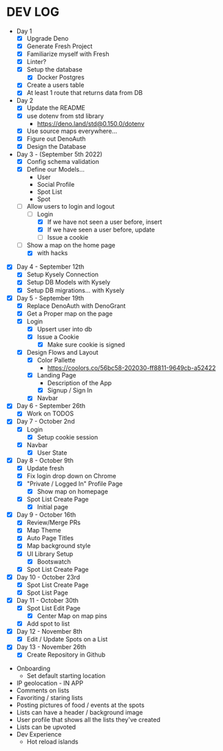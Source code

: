 # DEV LOG

* Day 1
  * [x] Upgrade Deno
  * [x] Generate Fresh Project
  * [x] Familiarize myself with Fresh
  * [x] Linter?
  * [x] Setup the database
    * [x] Docker Postgres
  * [x] Create a users table
  * [x] At least 1 route that returns data from DB
* Day 2
  * [x] Update the README
  * [x] use dotenv from std library
    * <https://deno.land/std@0.150.0/dotenv>
  * [x] Use source maps everywhere...
  * [x] Figure out DenoAuth
  * [x] Design the Database
* Day 3 - (September 5th 2022)
  * [x] Config schema validation
  * [x] Define our Models...
    * User
    * Social Profile
    * Spot List
    * Spot
  * [ ] Allow users to login and logout
    * [ ] Login
      * [x] If we have not seen a user before, insert
      * [x] If we have seen a user before, update
      * [ ] Issue a cookie
  * [ ] Show a map on the home page
    * [x] with hacks
* [x] Day 4 - September 12th
  * [x] Setup Kysely Connection
  * [x] Setup DB Models with Kysely
  * [x] Setup DB migrations... with Kysely
* [x] Day 5 - September 19th
  * [x] Replace DenoAuth with DenoGrant
  * [x] Get a Proper map on the page
  * [x] Login
    * [x] Upsert user into db
    * [x] Issue a Cookie
      * [x] Make sure cookie is signed
  * [x] Design Flows and Layout
    * [x] Color Pallette
      * <https://coolors.co/56bc58-202030-ff8811-9649cb-a52422>
    * [x] Landing Page
      * Description of the App
      * [x] Signup / Sign In
    * [x] Navbar
* [x] Day 6 - September 26th
  * [x] Work on TODOS
* [x] Day 7 - October 2nd
  * [x] Login
    * [x] Setup cookie session
  * [x] Navbar
    * [x] User State
* [x] Day 8 - October 9th
  * [x] Update fresh
  * [x] Fix login drop down on Chrome
  * [x] "Private / Logged In" Profile Page
    * [x] Show map on homepage
  * [x] Spot List Create Page
    * [x] Initial page
* [x] Day 9 - October 16th
  * [x] Review/Merge PRs
  * [x] Map Theme
  * [x] Auto Page Titles
  * [x] Map background style
  * [x] UI Library Setup
    * [x] Bootswatch
  * [x] Spot List Create Page
* [x] Day 10 - October 23rd
  * [x] Spot List Create Page
  * [x] Spot List Page
* [x] Day 11 - October 30th
  * [x] Spot List Edit Page
    * [x] Center Map on map pins
  * [x] Add spot to list
* [x] Day 12 - November 8th
  * [x] Edit / Update Spots on a List
* [x] Day 13 - November 26th
  * [x] Create Repository in Github

* Onboarding
  * Set default starting location
* IP geolocation - IN APP
* Comments on lists
* Favoriting / staring lists
* Posting pictures of food / events at the spots
* Lists can have a header / background image
* User profile that shows all the lists they've created
* Lists can be upvoted
* Dev Experience
  * Hot reload islands
